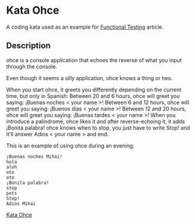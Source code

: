 # Kata Ohce

A coding kata used as an example for [Functional Testing]() article.

## Description

ohce is a console application that echoes the reverse of what you input through the console.

Even though it seems a silly application, ohce knows a thing or two.

When you start ohce, it greets you differently depending on the current time, but only in Spanish:
Between 20 and 6 hours, ohce will greet you saying: ¡Buenas noches < your name >!
Between 6 and 12 hours, ohce will greet you saying: ¡Buenos días < your name >!
Between 12 and 20 hours, ohce will greet you saying: ¡Buenas tardes < your name >!
When you introduce a palindrome, ohce likes it and after reverse-echoing it, it adds ¡Bonita palabra!
ohce knows when to stop, you just have to write Stop! and it'll answer Adios < your name > and end.

This is an example of using ohce during an evening:

```text
¡Buenas noches Mihai!
hola
aloh
oto
oto
¡Bonita palabra!
stop
pots
Stop!
Adios Mihai
```

[Kata Ohce](https://kata-log.rocks/ohce-kata)
